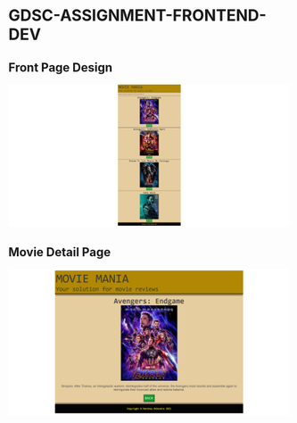 # GDSC-ASSIGNMENT-FRONTEND-DEV

## Front Page Design
![screenshot](./img/frontpage.PNG)
## Movie Detail Page
![screenshot](./img/moviedetail.PNG)
